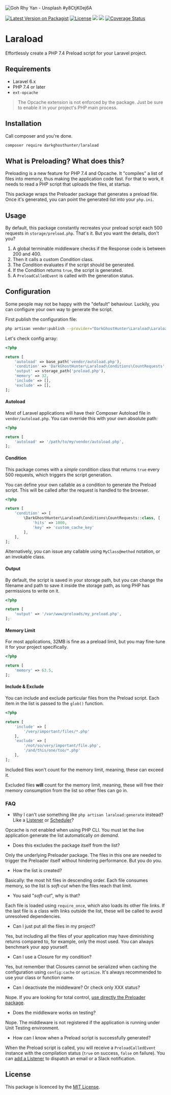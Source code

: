 ![Goh Rhy Yan - Unsplash #y8CtjK0ej6A](https://images.unsplash.com/photo-1496327249223-c84a3c1db090?ixlib=rb-1.2.1&auto=format&fit=crop&w=1200&h=400&q=80)

[![Latest Version on Packagist](https://img.shields.io/packagist/v/darkghosthunter/laraload.svg?style=flat-square)](https://packagist.org/packages/darkghosthunter/laraload) [![License](https://poser.pugx.org/darkghosthunter/laraload/license)](https://packagist.org/packages/darkghosthunter/laraload)
![](https://img.shields.io/packagist/php-v/darkghosthunter/laraload.svg)
 ![](https://github.com/DarkGhostHunter/Laraload/workflows/PHP%20Composer/badge.svg)
[![Coverage Status](https://coveralls.io/repos/github/DarkGhostHunter/Laraload/badge.svg?branch=master)](https://coveralls.io/github/DarkGhostHunter/Laraload?branch=master)

# Laraload

Effortlessly create a PHP 7.4 Preload script for your Laravel project.

## Requirements

* Laravel 6.x
* PHP 7.4 or later
* `ext-opcache`

> The Opcache extension is not enforced by the package. Just be sure to enable it in your project's PHP main process.

## Installation

Call composer and you're done.

```bash
composer require darkghosthunter/laraload
```

## What is Preloading? What does this?

Preloading is a new feature for PHP 7.4 and Opcache. It "compiles" a list of files into memory, thus making the application code fast. For that to work, it needs to read a PHP script that uploads the files, at startup.

This package wraps the Preloader package that generates a preload file. Once it's generated, you can point the generated list into your `php.ini`.

## Usage

By default, this package constantly recreates your preload script each 500 requests in `storage/preload.php`. That's it. But you want the details, don't you?

1. A global terminable middleware checks if the Response code is between 200 and 400.
2. Then it calls a custom *Condition* class.
2. The *Condition* evaluates if the script should be generated.
3. If the Condition returns `true`, the script is generated.
4. A `PreloadCalledEvent` is called with the generation status.

## Configuration

Some people may not be happy with the "default" behaviour. Luckily, you can configure your own way to generate the script.

First publish the configuration file:

```bash
php artisan vendor:publish --provider="DarkGhostHunter\Laraload\LaraloadServiceProvider"
```

Let's check config array:

```php
<?php

return [
    'autoload' => base_path('vendor/autoload.php'),
    'condition' => 'DarkGhostHunter\Laraload\Conditions\CountRequests',
    'output' => storage_path('preload.php'),
    'memory' => 32,
    'include' => [],
    'exclude' => [],
];
```

#### Autoload

Most of Laravel applications will have their Composer Autoload file in `vendor/autoload.php`. You can override this with your own absolute path:

```php
<?php

return [
    'autoload' => '/path/to/my/vendor/autoload.php',
];
```

#### Condition

This package comes with a _simple_ condition class that returns `true` every 500 requests, which triggers the script generation. 

You can define your own callable as a condition to generate the Preload script. This will be called after the request is handled to the browser.

```php
<?php

return [
    'condition' => [ 
        \DarkGhostHunter\Laraload\Conditions\CountRequests::class, [
            'hits' => 1000,
            'key' => 'custom_cache_key'
        ],
    ],
];
```

Alternatively, you can issue any callable using `MyClass@method` notation, or an invokable class.

#### Output

By default, the script is saved in your storage path, but you can change the filename and path to save it inside the storage path, as long PHP has permissions to write on it.

```php
<?php

return [
    'output' => '/var/www/preloads/my_preload.php',
];
```

#### Memory Limit

For most applications, 32MB is fine as a preload limit, but you may fine-tune it for your project specifically.

```php
<?php

return [
    'memory' => 63.5,
];
```

#### Include & Exclude

You can include and exclude particular files from the Preload script. Each item in the list is passed to the `glob()` function.

```php
<?php

return [
    'include' => [
        '/very/important/files/*.php'
    ],
    'exclude' => [
        '/not/so/very/important/file.php',
        '/and/this/one/too/*.php'
    ],
];
```

Included files won't count for the memory limit, meaning, these can exceed it. 

Excluded files **will** count for the memory limit, meaning, these will free their memory consumption from the list so other files can go in.

### FAQ

* Why I can't use something like `php artisan laraload:generate` instead? Like a [Listener](https://laravel.com/docs/events) or [Scheduler](https://laravel.com/docs/scheduling)?

Opcache is not enabled when using PHP CLI. You must let the live application generate the list automatically _on demand_.

* Does this excludes the package itself from the list?

Only the underlying Preloader package. The files in this one are needed to trigger the Preloader itself without hindering performance. But you do you.

* How the list is created?

Basically: the most hit files in descending order. Each file consumes memory, so the list is _soft-cut_ when the files reach that limit.

* You said "_soft-cut_", why is that?

Each file is loaded using `require_once`, which also loads its other file links. If the last file is a class with links outside the list, these will be called to avoid unresolved dependencies.

* Can I just put all the files in my project?

Yes, but including all the files of your application may have diminishing returns compared to, for example, only the most used. You can always benchmark your app yourself. 

* Can I use a Closure for my condition?

Yes, but remember that Closures cannot be serialized when caching the configuration using `config:cache` or `optimize`. It's always recommended to use your class or function name.

* Can I deactivate the middleware? Or check only XXX status?

Nope. If you are looking for total control, [use directly the Preloader package](https://github.com/DarkGhostHunter/Preloader/).

* Does the middleware works on testing?

Nope. The middleware is not registered if the application is running under Unit Testing environment.

* How can I know when a Preload script is successfully generated? 

When the Preload script is called, you will receive a `PreloadCalledEvent` instance with the compilation status (`true` on success, `false` on failure). You can [add a Listener](https://laravel.com/docs/events#registering-events-and-listeners) to dispatch an email or a Slack notification.

## License

This package is licenced by the [MIT License](LICENSE).
